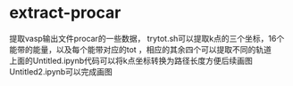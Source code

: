 # extract-procar
提取vasp输出文件procar的一些数据，
trytot.sh可以提取k点的三个坐标，16个能带的能量，以及每个能带对应的tot
，相应的其余四个可以提取不同的轨道  
上面的Untitled.ipynb代码可以将k点坐标转换为路径长度方便后续画图  
Untitled2.ipynb可以完成画图
